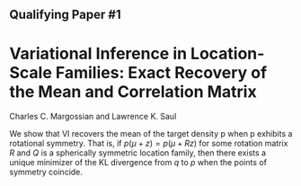 ## Qualifying Paper #1
# Variational Inference in Location-Scale Families: Exact Recovery of the Mean and Correlation Matrix
Charles C. Margossian and  Lawrence K. Saul


We show that VI recovers the mean of the target density p when p exhibits a rotational symmetry.
That is, if $p(\mu + z) = p(\mu + Rz)$ for some rotation matrix $R$ and $Q$ is a spherically symmetric location family, then there exists a unique minimizer of the KL divergence from $q$ to $p$ when the points of symmetry coincide.
